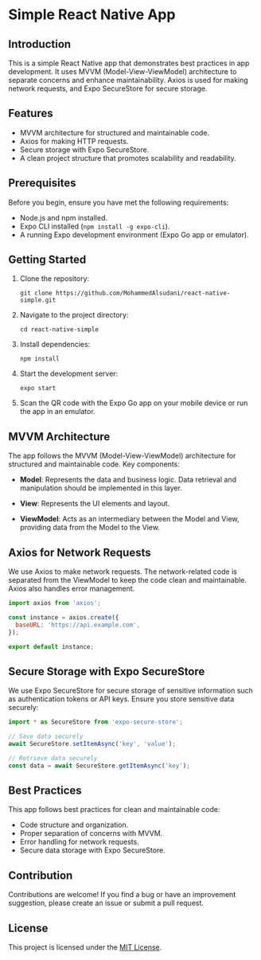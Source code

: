 # Simple React Native App

## Introduction

This is a simple React Native app that demonstrates best practices in app development. It uses MVVM (Model-View-ViewModel) architecture to separate concerns and enhance maintainability. Axios is used for making network requests, and Expo SecureStore for secure storage.

## Features

- MVVM architecture for structured and maintainable code.
- Axios for making HTTP requests.
- Secure storage with Expo SecureStore.
- A clean project structure that promotes scalability and readability.

## Prerequisites

Before you begin, ensure you have met the following requirements:

- Node.js and npm installed.
- Expo CLI installed (`npm install -g expo-cli`).
- A running Expo development environment (Expo Go app or emulator).

## Getting Started

1. Clone the repository:

   ```shell
   git clone https://github.com/MohammedAlsudani/react-native-simple.git
   ```

2. Navigate to the project directory:

   ```shell
   cd react-native-simple
   ```

3. Install dependencies:

   ```shell
   npm install
   ```

4. Start the development server:

   ```shell
   expo start
   ```

5. Scan the QR code with the Expo Go app on your mobile device or run the app in an emulator.

## MVVM Architecture

The app follows the MVVM (Model-View-ViewModel) architecture for structured and maintainable code. Key components:

- **Model**: Represents the data and business logic. Data retrieval and manipulation should be implemented in this layer.

- **View**: Represents the UI elements and layout.

- **ViewModel**: Acts as an intermediary between the Model and View, providing data from the Model to the View.

## Axios for Network Requests

We use Axios to make network requests. The network-related code is separated from the ViewModel to keep the code clean and maintainable. Axios also handles error management.

```javascript
import axios from 'axios';

const instance = axios.create({
  baseURL: 'https://api.example.com',
});

export default instance;
```

## Secure Storage with Expo SecureStore

We use Expo SecureStore for secure storage of sensitive information such as authentication tokens or API keys. Ensure you store sensitive data securely:

```javascript
import * as SecureStore from 'expo-secure-store';

// Save data securely
await SecureStore.setItemAsync('key', 'value');

// Retrieve data securely
const data = await SecureStore.getItemAsync('key');
```

## Best Practices

This app follows best practices for clean and maintainable code:

- Code structure and organization.
- Proper separation of concerns with MVVM.
- Error handling for network requests.
- Secure data storage with Expo SecureStore.

## Contribution

Contributions are welcome! If you find a bug or have an improvement suggestion, please create an issue or submit a pull request.

## License

This project is licensed under the [MIT License](LICENSE).
